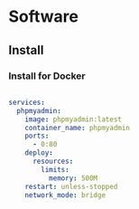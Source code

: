# Software

## Install

### Install for Docker

```shell

```

```yml
services:
  phpmyadmin:
    image: phpmyadmin:latest
    container_name: phpmyadmin
    ports:
      - 0:80
    deploy:
      resources:
        limits:
          memory: 500M
    restart: unless-stopped
    network_mode: bridge
```
